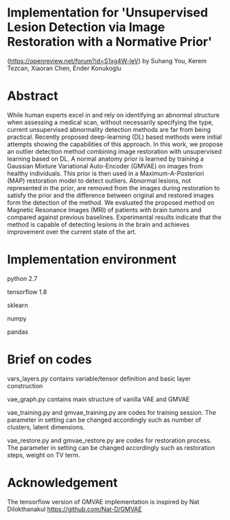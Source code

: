 # Implementation for 'Unsupervised Lesion Detection via Image Restoration with a Normative Prior'
(https://openreview.net/forum?id=S1xg4W-leV) by Suhang You, Kerem Tezcan, Xiaoran Chen, Ender Konukoglu

# Abstract
While human experts excel in and rely on identifying an abnormal structure when assessing a medical scan, without necessarily specifying the type, current unsupervised abnormality detection methods are far from being practical. Recently proposed deep-learning (DL) based methods were initial attempts showing the capabilities of this approach. In this work, we propose an outlier detection method combining image restoration with unsupervised learning based on DL. A normal anatomy prior is learned by training a Gaussian Mixture Variational Auto-Encoder (GMVAE) on images from healthy individuals. This prior is then used in a Maximum-A-Posteriori (MAP) restoration model to detect outliers. Abnormal lesions, not represented in the prior, are removed from the images during restoration to satisfy the prior and the difference between original and restored images form the detection of the method. We evaluated the proposed method on Magnetic Resonance Images (MRI) of patients with brain tumors and compared against previous baselines. Experimental results indicate that the method is capable of detecting lesions in the brain and achieves improvement over the current state of the art.
# Implementation environment
python 2.7

tensorflow 1.8

sklearn

numpy

pandas

# Brief on codes
vars_layers.py contains variable/tensor definition and basic layer construction

vae_graph.py contains main structure of vanilla VAE and GMVAE

vae_training.py and gmvae_training.py are codes for training session. The parameter in setting can be changed accordingly such as number of clusters, latent dimensions.

vae_restore.py and gmvae_restore.py are codes for restoration process. The parameter in setting can be changed accordingly such as restoration steps, weight on TV term.

# Acknowledgement
The tensorflow version of GMVAE implementation is inspired by Nat Dilokthanakul https://github.com/Nat-D/GMVAE
